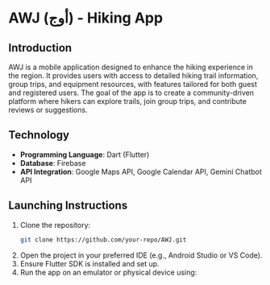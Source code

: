 # AWJ (أوج) - Hiking App

## Introduction
AWJ is a mobile application designed to enhance the hiking experience in the region. It provides users with access to detailed hiking trail information, group trips, and equipment resources, with features tailored for both guest and registered users. The goal of the app is to create a community-driven platform where hikers can explore trails, join group trips, and contribute reviews or suggestions.

## Technology
- **Programming Language**: Dart (Flutter)
- **Database**: Firebase
- **API Integration**: Google Maps API, Google Calendar API, Gemini Chatbot API

## Launching Instructions
1. Clone the repository:
   ```bash
   git clone https://github.com/your-repo/AWJ.git
2. Open the project in your preferred IDE (e.g., Android Studio or VS Code).
3. Ensure Flutter SDK is installed and set up.
4. Run the app on an emulator or physical device using:
 ```flutter run

